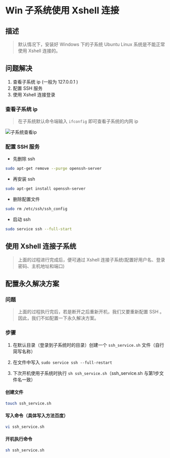 # Win 子系统使用 Xshell 连接

## 描述

> 默认情况下，安装好 Windows 下的子系统 Ubuntu Linux 系统是不能正常使用 Xshell 连接的。

## 问题解决

1. 查看子系统 ip (一般为 127.0.0.1 )
2. 配置 SSH 服务
3. 使用 Xshell 连接登录

### 查看子系统 ip

> 在子系统默认命令端输入 ```ifconfig``` 即可查看子系统的内网 ip

![子系统查看ip](![子系统查看ip.jpg](https://i.loli.net/2021/10/16/1sfibae2CQHLWul.jpg))

### 配置 SSH 服务

* 先删除 ssh

```bash
sudo apt-get remove --purge openssh-server
```

* 再安装 ssh

```bash
sudo apt-get install openssh-server
```

* 删除配置文件

```bash
sudo rm /etc/ssh/ssh_config
```

* 启动 ssh

```bash
sudo service ssh --full-start
```

## 使用 Xshell 连接子系统

> 上面的过程进行完成后，便可通过 Xshell 连接子系统(配置好用户名、登录密码、主机地址和端口)

## 配置永久解决方案

### 问题

> 上面的过程执行完后，若是断开之后重新开机，我们又要重新配置 SSH 。因此，我们不如配置一下永久解决方案。

### 步骤

1. 在默认目录（登录到子系统时的目录）创建一个 ```ssh_service.sh``` 文件（自行简写名称）
2. 在文件中写入 ```sudo service ssh --full-restart```

3. 下次开机使用子系统时执行 ```sh ssh_service.sh```（ssh_service.sh 与第1步文件名一致）

#### 创建文件

```bash
touch ssh_service.sh
```

#### 写入命令（具体写入方法百度）

```bash
vi ssh_service.sh
```

#### 开机执行命令

```bash
sh ssh_service.sh
```

